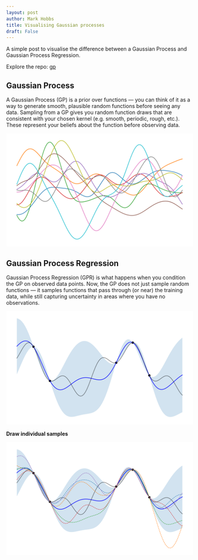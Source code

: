 ```yaml
---
layout: post
author: Mark Hobbs
title: Visualising Gaussian processes
draft: False
---
```


A simple post to visualise the difference between a Gaussian Process and Gaussian Process Regression.

Explore the repo: [gp](https://github.com/mark-hobbs/articles/tree/main/gp)

## Gaussian Process

A Gaussian Process (GP) is a prior over functions — you can think of it as a way to generate smooth, plausible random functions before seeing any data. Sampling from a GP gives you random function draws that are consistent with your chosen kernel (e.g. smooth, periodic, rough, etc.). These represent your beliefs about the function before observing data.

![](/assets/images/gp-1.png)

## Gaussian Process Regression

Gaussian Process Regression (GPR) is what happens when you condition the GP on observed data points. Now, the GP does not just sample random functions — it samples functions that pass through (or near) the training data, while still capturing uncertainty in areas where you have no observations.

![](/assets/images/gp-2.png)

**Draw individual samples**

![](/assets/images/gp-3.png)
